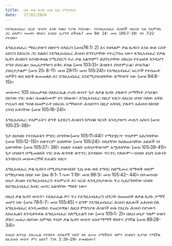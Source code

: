 ```yaml
---
title:  ስለ ቃል ኪዳኑ ሁል ጊዜ የሚያስብ
date:   17/01/2024
---
```


`የእግዚአብሔር ፍርድ ጭብጥ አንድ ጉልህ ጥያቄ ያስነሳል፡- የእግዚአብሔር ሕዝቦች በፍርድ ጊዜ ከአምላክ ጋር ሰላምና የመዳን ዋስትና እንዴት ሊያገኙ ይችላሉ? መዝ 94፡ 14፣ መዝ 105፡7-10፣ ዳን 7፡22 ያንብቡ።`

እግዚአብሔር ማደሪያውን በጽዮን ስላደረገ (መዝ76:1፤ 2) እና የዘላለም ቃል ኪዳኑን እንደ ውድ ርስት አድርጎ ከእነርሱ ጋር ስለጸና የእግዚአብሔር ሕዝብ ደኅንነታቸው የተረጋገጠ ነው። እግዚአብሔር የቃል ኪዳን ሕዝቡን እንዳይቀበል የሚያደርግ ተራ ቃል አልገባም፤ ደህንነታቸው በእርሱ የተጠበቀ እንዲሆን ተግቶ ይሰራል። ኃጢአታቸውን ይቅር ይላል (መዝ 103፡3)። ሕዝቡን ያስተምራል፣ ይባርካል፣ ያበረታታልም (መዝ 25፡ 8-11፣ መዝ 29፡11፣ መዝ 105፡24)። የእግዚአብሔር ፍርዶች የተሰጡት ሰዎችን ወደ ጽድቅ ለመመለስ እና እግዚአብሔር እንደሚያስብላቸው ለማሳየት ነው (መዝ 94፡8-15)።

መዝሙር 105 በአጠቃላይ በእስራኤል ታሪክ ውስጥ ጌታ ለቃል ኪዳኑ ያለውን ታማኝነት ያሳያል። በሆነው ነገር ሁሉ፣ በመልካሙም ሆነ በክፉው፣ እግዚአብሔር በዚያ ነበር። በእርሱ ዘንድ ባለው እቅድ ዮሴፍን ወደ ግብፅ በመምራት በእርሱ አማካይነት ሕዝቡንና በዚያ አካባቢ ያሉትን አሕዛብ ከከባድ ረሃብ አዳናቸው (መዝ 105፡16-24)።

እግዚአብሔር ተአምራትና ድንቅ እያደረገ ሕዝቡን ከግብፅ ባርነት እንዲያወጣ ሙሴን አስነሳ (መዝ 105፡25-38)።

ጌታ ለህዝቡ የተስፋይቱን ምድር ሰጣቸው(መዝ 105፡11፣44)፤ የማያቋርጥ ጥበቃም አደረገላቸው (መዝ 105፡12-15)። በቁጥርም አበዛቸው (መዝ 105፡24)፣ በላያቸው ከሰለጠኑባቸው አለቆች ነፃ አወጣቸው (መዝ 105፡37፣ 38)፣ የዕለት ተዕለት ፍላጎታቸውንም አሟላላቸው (መዝ 105፡39-41)። ጌታ ህዝቡን በሚመለከት ነገር ሁሉ ሉዓላዊ ቁጥጥር እንዳለው ጥርጥር የለውም—ህዝቡ ይህን እውነት እንዳይረሳ መዝሙረኞቹ ይፈልጉ ነበር።

እግዚአብሔር ቃል ኪዳኑን በሚያስታውስበት ጊዜ ሁሉ ወደ ተግባር ስለሚመራ ከማወቅ ወይም ከማስታወስ በላይ ነው (ዘፍ 8:1፣ 1 ሳሙ 1:19፣ መዝ 98:3፣ መዝ 105:42– 44)። በተመሳሳይ ሁኔታ ሕዝቡ የእግዚአብሔርን ተአምራት እና ፍርድ እንዲያስታውሱ ጥሪ ሲደረግላቸው ህዝቡ ለእግዚአብሔር ክብር መኖር አለባቸው ማለት ነው።

በዚህ ቃል ኪዳን ውስጥ፣ የእስራኤል ዋና ጥሪ የእግዚአብሔርን ህግጋት በመጠበቅ ለቃል ኪዳኑ ታማኝ መሆን ነው (መዝ 78፡5-7፣ መዝ 105፡45) ። ደግሞ የእግዚአብሔር ሕዝብ ለሌሎች አሕዛብ ስለ እግዚአብሔር እንዲመሰክሩ ተጠርተዋል፣ ለዚህ ምክንያቱ ሕዝቦች ሁሉ የእርሱ ሕዝብ የሆነውን እስራኤልን እንዲቀላቀሉ እግዚአብሔር ስለሚፈልግ ነው (መዝ 105፡1፣ 2)። በዚህ ሁኔታ ዓለም ሁሉን ቻይና መሐሪ በሆነው አምላክ ጥበቃ ቃል ኪዳን ውስጥ አስተማማኝ ዋስትና ያገኛል (መዝ 89፡28-34)።

`እነዚህ ለጥንቷ እስራኤል የተገቡት ተስፋዎች በእኛ ላይ ሊሠሩ የሚችሉት ለምን እንደሆነ ሊያሳይ የሚችል በኢየሱስ ውስጥ ምን አለን? (ገላ 3:26–29ን ይመልከቱ።)`